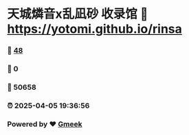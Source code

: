 # 天城燐音x乱凪砂 收录馆 :link: https://yotomi.github.io/rinsa 
### :page_facing_up: [48](https://yotomi.github.io/rinsa/tag.html) 
### :speech_balloon: 0 
### :hibiscus: 50658 
### :alarm_clock: 2025-04-05 19:36:56 
### Powered by :heart: [Gmeek](https://github.com/Meekdai/Gmeek)
